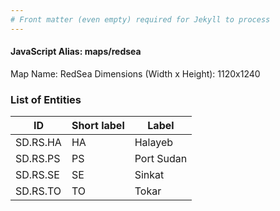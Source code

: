 ```yaml
---
# Front matter (even empty) required for Jekyll to process
---
```


#### JavaScript Alias: maps/redsea

Map Name: RedSea
Dimensions (Width x Height): 1120x1240

### List of Entities

| ID      | Short label | Label                   |
| ------- | ----------- | ----------------------- |
|SD.RS.HA|HA|Halayeb|
|SD.RS.PS|PS|Port Sudan|
|SD.RS.SE|SE|Sinkat|
|SD.RS.TO|TO|Tokar|
